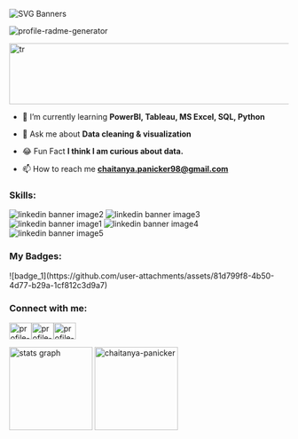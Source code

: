 

![SVG Banners](https://svg-banners.vercel.app/api?type=textBox&text1=Chaitanya%20Panicker%20🤠&text2=A%20Passionate%20Data%20Analyst&width=900&height=400)


<img height="auto" src="https://komarev.com/ghpvc/?username=Chaitanya-Panicker&label=Profile%20views&color=0e75b6&style=flat" alt="profile-radme-generator" />




<p align="left"> <img width="900" height="110" src="https://readme-jokes.vercel.app/api" alt ="tr"/> </p>



- 🌱 I’m currently learning **PowerBI, Tableau, MS Excel, SQL, Python**

- 💬 Ask me about **Data cleaning & visualization**

- 😂 Fun Fact **I think I am curious about data.**

- 📫 How to reach me **chaitanya.panicker98@gmail.com**

<h3 align="left">Skills:</h3>

<p align="left">
  
![linkedin banner image2](https://github.com/user-attachments/assets/3b7c659f-c847-4fc9-b09a-8818f05f836f)
![linkedin banner image3](https://github.com/user-attachments/assets/19dd6afd-62c4-4349-b94b-4fe8b94240ff)
![linkedin banner image1](https://github.com/user-attachments/assets/d7da3a40-4b09-48b2-b3b1-76f4af647c23)
![linkedin banner image4](https://github.com/user-attachments/assets/3e7e2a44-2e72-45fe-be1e-70e6a321c7bd)
![linkedin banner image5](https://github.com/user-attachments/assets/0e42a42e-c3ea-444d-ba26-a5fc4f141582)



</p>

<h3 align="left">My Badges:</h3>

<p align="left">
![badge_1](https://github.com/user-attachments/assets/81d799f8-4b50-4d77-b29a-1cf812c3d9a7)
</p>


<h3 align="left">Connect with me:</h3> <p align="left"> <a href="https://github.com/Chaitanya-Panicker" target="blank"><img align="center" src=https://raw.githubusercontent.com/rahuldkjain/github-profile-readme-generator/master/src/images/icons/Social/github.svg alt="profile-radme-generator" height="30" width="40" /></a><a href="https://linkedin.com/in/www.linkedin.com/in/chaitanyapanicker98" target="blank"><img align="center" src=https://raw.githubusercontent.com/rahuldkjain/github-profile-readme-generator/master/src/images/icons/Social/linked-in-alt.svg alt="profile-radme-generator" height="30" width="40" /></a><a href="https://www.hackerrank.com/https://www.hackerrank.com/profile/chait_98" target="blank"><img align="center" src=https://raw.githubusercontent.com/rahuldkjain/github-profile-readme-generator/master/src/images/icons/Social/hackerrank.svg alt="profile-radme-generator" height="30" width="40" /></a> </p>




<div align="left">
  <img src="https://github-readme-stats.vercel.app/api?username=chaitanya-panicker&hide_title=false&hide_rank=true&show_icons=true&include_all_commits=true&count_private=true&disable_animations=false&theme=dracula&locale=en&hide_border=false" height="150" alt="stats graph"  />
  <img src="https://github-readme-streak-stats.herokuapp.com/?user=chaitanya-panicker&" alt="chaitanya-panicker" height="150"/>
</div>

